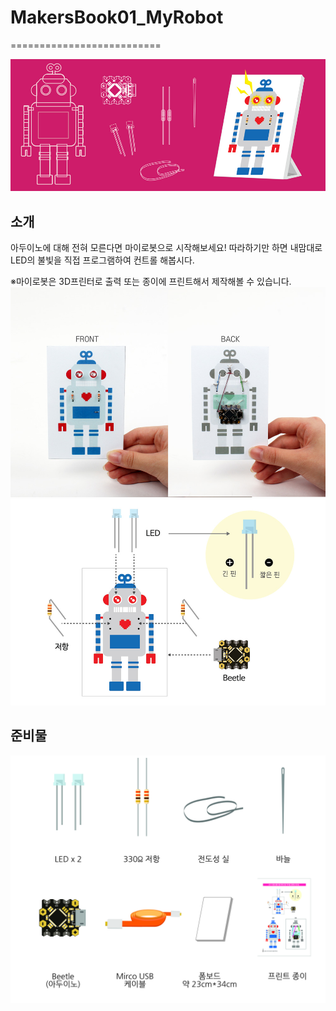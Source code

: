 # MakersBook01_MyRobot
==========================

![ScreenShot](https://raw.githubusercontent.com/makezonefablab/MakersBook01_MyRobot/master/img/main.jpg)  

소개
--------------
아두이노에 대해 전혀 모른다면 마이로봇으로 시작해보세요! 따라하기만 하면 내맘대로 LED의 불빛을 직접 프로그램하여 컨트롤 해봅시다.

※마이로봇은 3D프린터로 출력 또는 종이에 프린트해서 제작해볼 수 있습니다. 
![ScreenShot](https://github.com/makezonefablab/MakersBook01_MyRobot/blob/master/img/assemble.jpg)   
![ScreenShot](https://raw.githubusercontent.com/makezonefablab/MakersBook01_MyRobot/master/img/assemble01.jpg)

준비물
--------------
![ScreenShot](https://raw.githubusercontent.com/makezonefablab/MakersBook01_MyRobot/master/img/material.jpg)


